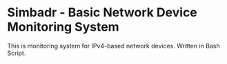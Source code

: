 # Simbadr - Basic Network Device Monitoring System

This is monitoring system for IPv4-based network devices.
Written in Bash Script.

